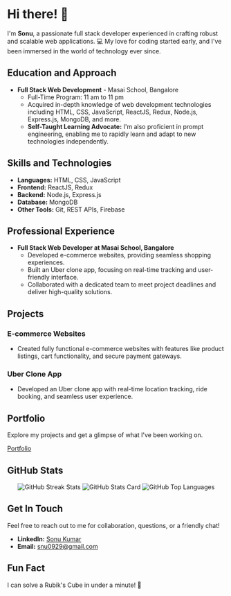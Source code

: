 # Hi there! 👋

I'm **Sonu**, a passionate full stack developer experienced in crafting robust and scalable web applications. 💻 My love for coding started early, and I've been immersed in the world of technology ever since.

## Education and Approach
- **Full Stack Web Development** - Masai School, Bangalore
  - Full-Time Program: 11 am to 11 pm
  - Acquired in-depth knowledge of web development technologies including HTML, CSS, JavaScript, ReactJS, Redux, Node.js, Express.js, MongoDB, and more.
  - **Self-Taught Learning Advocate:** I'm also proficient in prompt engineering, enabling me to rapidly learn and adapt to new technologies independently.

## Skills and Technologies
- **Languages:** HTML, CSS, JavaScript
- **Frontend:** ReactJS, Redux
- **Backend:** Node.js, Express.js
- **Database:** MongoDB
- **Other Tools:** Git, REST APIs, Firebase

## Professional Experience
- **Full Stack Web Developer at Masai School, Bangalore**
  - Developed e-commerce websites, providing seamless shopping experiences.
  - Built an Uber clone app, focusing on real-time tracking and user-friendly interface.
  - Collaborated with a dedicated team to meet project deadlines and deliver high-quality solutions.

## Projects
### E-commerce Websites
- Created fully functional e-commerce websites with features like product listings, cart functionality, and secure payment gateways.

### Uber Clone App
- Developed an Uber clone app with real-time location tracking, ride booking, and seamless user experience.

## Portfolio
Explore my projects and get a glimpse of what I've been working on.

[Portfolio](https://snu0929.github.io/)

## GitHub Stats
<div align="center">
  <img id="github-streak-stats" src="https://github-readme-streak-stats.herokuapp.com/?user=snu0929&theme=dark" alt="GitHub Streak Stats">
  <img src="https://github-readme-stats.vercel.app/api?username=snu0929&show_icons=true&theme=dark" alt="GitHub Stats Card">
  <img src="https://github-readme-stats.vercel.app/api/top-langs/?username=snu0929&theme=dark" alt="GitHub Top Languages">
</div>

## Get In Touch
Feel free to reach out to me for collaboration, questions, or a friendly chat!

- **LinkedIn:** [Sonu Kumar](https://www.linkedin.com/in/sonu-kumar-005827257/)
- **Email:** snu0929@gmail.com

## Fun Fact
I can solve a Rubik's Cube in under a minute! 🧩
